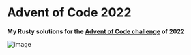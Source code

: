 # Advent of Code 2022
**My Rusty solutions for the [Advent of Code challenge](https://adventofcode.com/) of 2022**

![image](https://user-images.githubusercontent.com/9075454/205439724-0ae429aa-3d99-4973-b7cc-e6218d3f3a81.png)
